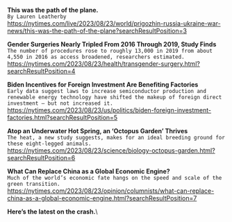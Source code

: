 **This was the path of the plane.**\
`By Lauren Leatherby`\
https://nytimes.com/live/2023/08/23/world/prigozhin-russia-ukraine-war-news/this-was-the-path-of-the-plane?searchResultPosition=3

**Gender Surgeries Nearly Tripled From 2016 Through 2019, Study Finds**\
`The number of procedures rose to roughly 13,000 in 2019 from about 4,550 in 2016 as access broadened, researchers estimated.`\
https://nytimes.com/2023/08/23/health/transgender-surgery.html?searchResultPosition=4

**Biden Incentives for Foreign Investment Are Benefiting Factories**\
`Early data suggest laws to increase semiconductor production and renewable energy technology have shifted the makeup of foreign direct investment — but not increased it.`\
https://nytimes.com/2023/08/23/us/politics/biden-foreign-investment-factories.html?searchResultPosition=5

**Atop an Underwater Hot Spring, an ‘Octopus Garden’ Thrives**\
`The heat, a new study suggests, makes for an ideal breeding ground for these eight-legged animals.`\
https://nytimes.com/2023/08/23/science/biology-octopus-garden.html?searchResultPosition=6

**What Can Replace China as a Global Economic Engine?**\
`Much of the world’s economic fate hangs on the speed and scale of the green transition.`\
https://nytimes.com/2023/08/23/opinion/columnists/what-can-replace-china-as-a-global-economic-engine.html?searchResultPosition=7

**Here’s the latest on the crash.**\
